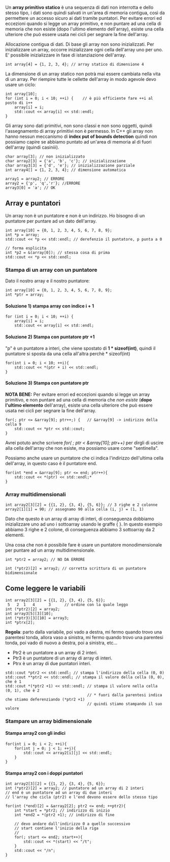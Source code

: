 Un **array primitivo statico** è una sequenza di dati non interrotta e dello stesso tipo, i dati sono quindi salvati in un'area di memoria contigua, così da permettere un accesso sicuro ai dati tramite puntatori.
Per evitare errori ed eccezioni quando si legge un array primitivo,  e non puntare ad una cella di memoria che non esiste (dopo l'ultimo elemento dell'array), esiste una cella ulteriore che può essere usata nei cicli per segnare la fine dell'array.

Allocazione contigua di dati.
Di base gli array non sono inizializzati.
Per inizializzare un array, occorre inizializzare ogni cella dell'array uno per uno. E' possibile inizializzare in fase di istanziazione dell'array.

```
int array[4] = {1, 2, 3, 4}; // array statico di dimensione 4
```
La dimensione di un array statico non potrà mai essere cambiata nella vita di un array.
Per riempire tutte le cellette dell'array in modo agevole devo usare un ciclo:

```
int array[10];
for (int i = 0; i < 10; ++i) {    // è più efficiente fare ++i al posto di i++
	array[i] = i;
	std::cout << array[i] << std::endl;
}
```


Gli array sono dati primitivi, non sono classi e non sono oggetti, quindi l'assegnamento di array primitivi non è permesso.
In C++ gli array non hanno nessun meccanismo di **index put of bounds detection** quindi non possiamo capire se abbiamo puntato ad un'area di memoria al di fuori dell'array (quindi casiniii).


```
char array[3]; // non inizializzato
char array2[3] = {'a', 'b', 'c'}; // inizializzazione
char array3[3] = {'d', 'e'}; // inizializzazione parziale
int array4[] = {1, 2, 3, 4}; // dimensione automatica

array1 = array2; // ERRORE
array2 = {'p', 'q','r'}; //ERRORE
array3[0] = 'a'; // OK
```

## Array e puntatori
Un array non è un puntatore e non è un indirizzo. 
Ho bisogno di un puntatore per puntare ad un dato dell'array.

```
int array[10] = {0, 1, 2, 3, 4, 5, 6, 7, 8, 9};
int *p = array;
std::cout << *p << std::endl; // derefenzio il puntatore, p punta a 0

// forma esplicita
int *p2 = &(array[0]); // stessa cosa di prima
std::cout << *p << std::endl;
```

### Stampa di un array con un puntatore
Dato il nostro array e il nostro puntatore:
```
int array[10] = {0, 1, 2, 3, 4, 5, 6, 7, 8, 9};
int *ptr = array;
```

#### Soluzione 1) stampa array con indice i + 1
```
for (int i = 0; i < 10; ++i) {  
	array[i] = i;
	std::cout << array[i] << std::endl;
```
#### Soluzione 2) Stampa con puntatore ptr +1
"p" è un puntatore a interi, che viene spostato di **1 * sizeof(int)**, quindi il puntatore si sposta da una cella all'altra perchè * sizeof(int) 
```
for(int i = 0; i < 10; ++i){
	std::cout << *(ptr + i) << std::endl; 
}
```

#### Soluzione 3) Stampa con puntatore ptr
**NOTA BENE:** Per evitare errori ed eccezioni quando si legge un array primitivo,  e non puntare ad una cella di memoria che *non esiste* (**dopo l'ultimo elemento** dell'array), esiste una cella ulteriore che può essere usata nei cicli per segnare la fine dell'array.
```
for(; ptr <= &array[9]; ptr++;) {   // &array[9] -> indirizzo della cella 9
	std::cout << *ptr << std::cout;
}
```
Avrei potuto anche scrivere *for( ; ptr < &array[10]; ptr++)* per dirgli di uscire alla cella dell'array che non esiste, ma possiamo usare come "sentinella".

Possiamo anche usare un puntatore che ci indica l'indirizzo dell'ultima cella dell'array, in questo caso è il puntatore end. 
```
for(int *end = &array[9]; ptr <= end; ptr++){ 
	std::cout << *(ptr) << std::endl;*
}
```

### Array multidimensionali
```
int array2[3][2] = {{1, 2}, {3, 4}, {5, 6}}; // 3 righe e 2 colonne
array2[1][1] = 90; // assegnamo 90 alla cella (i, j) = (1, 1)
```
Dato che questo è un array di array di interi, di conseguenza dobbiamo inizializzare uno ad uno i sottoarray usando le graffe { }. In questo esempio abbiamo 3 righe e 2 colone, di conseguenza abbiamo 3 sottoarray da 2 elementi.

Una cosa che non è possibile fare è usare un puntatore monodimensionale per puntare ad un array multidimensionale.
```
int *ptr2 = array2; // NO DA ERRORE

int (*ptr2)[2] = array2; // corretta scrittura di un puntatore bidimensionale
```

## Come leggere le variabili
```
int array2[3][2] = {{1, 2}, {3, 4}, {5, 6}};
 5   2  1   4      3      // ordine con la quale leggo
int (*ptr2)[2] = array2;
int array3[5][3][10];
int (*ptr3)[3][10] = array3;
int *ptrx[2];
```
**Regola**: parto dalla variabile, poi vado a destra, mi fermo quando trovo una parentesi tonda, allora vaso a sinistra, mi fermo quando trovo una parentesi tonda, poi vado di nuovo a destra, poi a sinistra, etc...

- Ptr2 è un puntatore a un array di 2 interi.
- Ptr3 è un puntatore di un array di array di interi. 
- Ptrx è un array di due puntatori interi.

```
std::cout *ptr2 << std::endl; // stampa l'indirizzo della cella (0, 0)
std::cout **ptr2 << std::endl; // stampa il valore della cella (0, 0), che è 1
std::cout *(*ptr2 +1) << std::endl; // stampa il valore nella cella (0, 1), che è 2
									// * fuori dalla parentesi indica che stiamo deferenziando (*ptr2 +1)
									// quindi stiamo stampando il suo valore 
```

### Stampare un array bidimensionale
#### Stampa array2 con gli indici
```
for(int i = 0; i < 2; ++i){
	for(int j = 0; j < 1; ++j){
		std::cout << array2[i][j] << std::endl;
	}
}
```
#### Stampa array2 con i doppi puntatori
```
int array2[3][2] = {{1, 2}, {3, 4}, {5, 6}};
int (*ptr2)[2] = array2; // puntatore ad un array di 2 interi
// end è un puntatore ad un array di due interi
// l'array che cicla (ptr2) e l'end devono essere dello stesso tipo

for(int (*end)[2] = &array2[2]; ptr2 <= end; ++ptr2){
	int *start = *ptr2; // indirizzo di inizio
	int *end2 = *(ptr2 +1); // indirizzo di fine
	
	// devo andare dall'indirizzo 0 a quello successivo
	// start contiene l'inizio della riga 
	// 
	for(; start <= end2; start++){
		std::cout << *(start) << "/t";
	}
	std::cout << "/n";
}
```

